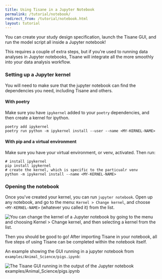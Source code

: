 ```yaml
---
title: Using Tisane in a Jupyter Notebook
permalink: /tutorial/notebook/
redirect_from: /tutorial/notebook.html
layout: tutorial
---
```

You can create your study design specification, launch the Tisane GUI, and run the model script all inside a Jupyter notebook!

This requires a couple of extra steps, but if you're used to running data analyses in Jupyter notebooks, Tisane will integrate all the more smoothly into
your data analysis workflow.

### Setting up a Jupyter kernel

You will need to make sure that the jupyter notebook can find the dependencies you need, including Tisane and others.

#### With poetry
Make sure you have `ipykernel` added to your `poetry` dependencies, and then
create a kernel for ipython.

```
poetry add ipykernel
poetry run python -m ipykernel install --user --name <MY-KERNEL-NAME>
```

#### With pip and a virtual environment
Make sure you have your virtual environment, or venv, activated. Then run:

```
# install ipykernel
pip install ipykernel
# create the kernel, which is specific to the particualr venv
python -m ipykernel install --name <MY-KERNEL-NAME>
```

### Opening the notebook
Once you've created your kernel, you can run `jupyter notebook`. Open up any notebook, and go to the menu: `Kernel > Change kernel`, and choose `<MY-KERNEL-NAME>` (whatever you called it) from the list.

![You can change the kernel of a Jupyter notebook by going to the menu and choosing Kernel > Change kernel, and then selecting a kernel from the list.](examples/tutorial_screenshots/change_kernel.png?raw=true)

Then you should be good to go! After importing Tisane in your notebook, all five steps of using Tisane can be completed within the notebook itself.

An example showing the GUI running in a jupyter notebook from `examples/Animal_Science/pigs.ipynb`:

![The Tisane GUI running in the output of the Jupyter notebook examples/Animal_Science/pigs.ipynb](examples/tutorial_screenshots/query_tisane_in_jupyter.png?raw=true)
